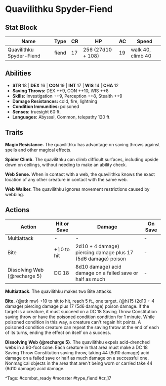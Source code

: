 # Quavilithku Spyder-Fiend

## Stat Block

| Name | Type | CR | HP | AC | Speed |
|------|------|----|----|----|-------|
| Quavilithku Spyder-Fiend | fiend | 17 | 256 (27d10 + 108) | 19 | walk 40, climb 40 |

## Abilities

- **STR** 18 | **DEX** 16 | **CON** 19 | **INT** 17 | **WIS** 14 | **CHA** 12
- **Saving Throws:** DEX ++9, CON ++10, WIS ++8  
- **Skills:** Investigation ++9, Perception ++8, Stealth ++9  
- **Damage Resistances:** cold, fire, lightning  
- **Condition Immunities:** poisoned  
- **Senses:** truesight 60 ft.  
- **Languages:** Abyssal, Common, telepathy 120 ft.

## Traits

**Magic Resistance.** The quavilithku has advantage on saving throws against spells and other magical effects.

**Spider Climb.** The quavilithku can climb difficult surfaces, including upside down on ceilings, without needing to make an ability check.

**Web Sense.** When in contact with a web, the quavilithku knows the exact location of any other creature in contact with the same web.

**Web Walker.** The quavilithku ignores movement restrictions caused by webbing.


## Actions

| Action | Hit or Save | Damage | On Save |
|--------|--------------|--------|----------|
| Multiattack | - | - | - |
| Bite | +10 to hit | 2d10 + 4 damage) piercing damage plus 17 (5d6 damage) poison | - |
| Dissolving Web {@recharge 5} | DC 18 | 8d10 damage) acid damage on a failed save or half as much | - |

**Multiattack.** The quavilithku makes two Bite attacks.

**Bite.** {@atk mw} +10 to hit to hit, reach 5 ft., one target. {@h}15 (2d10 + 4 damage) piercing damage plus 17 (5d6 damage) poison damage. If the target is a creature, it must succeed on a DC 18 Saving Throw Constitution saving throw or have the poisoned condition condition for 1 minute. While poisoned condition in this way, a creature can't regain hit points. A poisoned condition creature can repeat the saving throw at the end of each of its turns, ending the effect on itself on a success.

**Dissolving Web {@recharge 5}.** The quavilithku expels acid-drenched webs in a 90-foot cone. Each creature in that area must make a DC 18 Saving Throw Constitution saving throw, taking 44 (8d10 damage) acid damage on a failed save or half as much damage on a successful one. Nonmagical objects in the area that aren't being worn or carried take 44 (8d10 damage) acid damage.


^Tags: #combat_ready #monster #type_fiend #cr_17